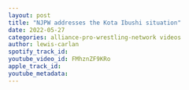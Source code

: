 ```yaml
---
layout: post
title: "NJPW addresses the Kota Ibushi situation"
date: 2022-05-27
categories: alliance-pro-wrestling-network videos
author: lewis-carlan
spotify_track_id: 
youtube_video_id: FMhznZF9KRo
apple_track_id: 
youtube_metadata: 
---
```

